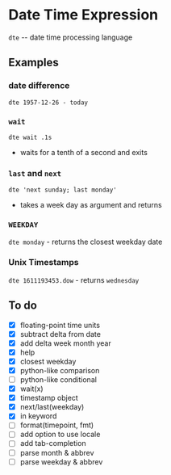 # Date Time Expression

`dte` -- date time processing language


## Examples

### date difference
`dte 1957-12-26 - today`

### `wait`

`dte wait .1s` 
- waits for a tenth of a second and exits

### `last` and `next`
`dte 'next sunday; last monday'` 
- takes a week day as argument and returns

### `WEEKDAY`
`dte monday` - returns the closest weekday date

### Unix Timestamps
`dte 1611193453.dow` - returns `wednesday`

## To do
- [x] floating-point time units
- [x] subtract delta from date
- [x] add delta week month year
- [x] help
- [x] closest weekday
- [x] python-like comparison
- [ ] python-like conditional
- [x] wait(x)
- [x] timestamp object
- [x] next/last(weekday)
- [x] in keyword
- [ ] format(timepoint, fmt)
- [ ] add option to use locale
- [ ] add tab-completion 
- [ ] parse month & abbrev
- [ ] parse weekday & abbrev
